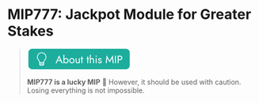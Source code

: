 # MIP777: Jackpot Module for Greater Stakes

> ![](about.png)
> 
> **MIP777 is a lucky MIP** 🎰
> However, it should be used with caution. Losing everything is not impossible.
